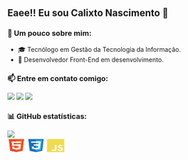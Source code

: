 ## Eaee!! Eu sou Calixto Nascimento 👋
### 📌 Um pouco sobre mim:
- 🎓 Tecnólogo em Gestão da Tecnologia da Informação.
- 🚀 Desenvolvedor Front-End em desenvolvimento.

### 📫 Entre em contato comigo:
<a href = "mailto: calixtoalbea@gmail.com" target="_blank" ><img src="https://img.shields.io/badge/-Gmail-%23EA4335?style=for-the-badge&logo=gmail&logoColor=white" target="_blank"></a> 
<a href="https://www.linkedin.com/in/calixto-nascimento" target="_blank" ><img src="https://img.shields.io/badge/-LinkedIn-%230077B5?style=for-the-badge&logo=linkedin&logoColor=white" target="_blank"></a> 
<a target="_blank" href="https://instagram.com/calixto_nascimento" target="_blank"><img src="https://img.shields.io/badge/-Instagram-%23E4405F?style=for-the-badge&logo=instagram&logoColor=white" target="_blank"></a>

### 📊 GitHub estatísticas:
<img height="120em" src="https://github-readme-stats-eight-theta.vercel.app/api/top-langs/?username=calixtonascimento&layout=compact&langs_count=8&text_color=FFFFFF&&title_color=FFFFFF&bg_color=282A36"/>
<div style="display: inline_block">
    <img align="center" alt="Calixto-HTML" height="30" width="40" src="https://raw.githubusercontent.com/devicons/devicon/master/icons/html5/html5-original.svg">
    <img align="center" alt="Calixto-CSS" height="30" width="40" src="https://raw.githubusercontent.com/devicons/devicon/master/icons/css3/css3-original.svg">
    <img align="center" alt="Calixto-Js" height="30" width="40" src="https://raw.githubusercontent.com/devicons/devicon/master/icons/javascript/javascript-plain.svg">
</div>
 
